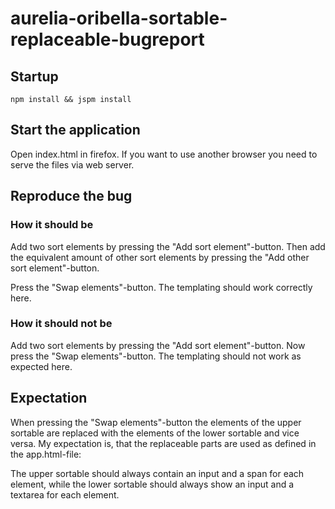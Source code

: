 # aurelia-oribella-sortable-replaceable-bugreport

## Startup

```shell
npm install && jspm install
```

## Start the application

Open index.html in firefox. If you want to use another browser you need to serve the files via web server.

## Reproduce the bug

### How it should be

Add two sort elements by pressing the "Add sort element"-button. Then add the equivalent amount of other sort elements by pressing the "Add other sort element"-button.

Press the "Swap elements"-button. The templating should work correctly here. 

### How it should not be

Add two sort elements by pressing the "Add sort element"-button. Now press the "Swap elements"-button. The templating should not work as expected here.

## Expectation

When pressing the "Swap elements"-button the elements of the upper sortable are replaced with the elements of the lower sortable and vice versa. My expectation is, that the replaceable parts are used as defined in the app.html-file:

The upper sortable should always contain an input and a span for each element, while the lower sortable should always show an input and a textarea for each element.